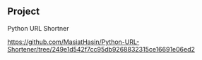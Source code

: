 
## Project
Python URL Shortner

https://github.com/MasiatHasin/Python-URL-Shortener/tree/249e1d542f7cc95db9268832315ce16691e06ed2
